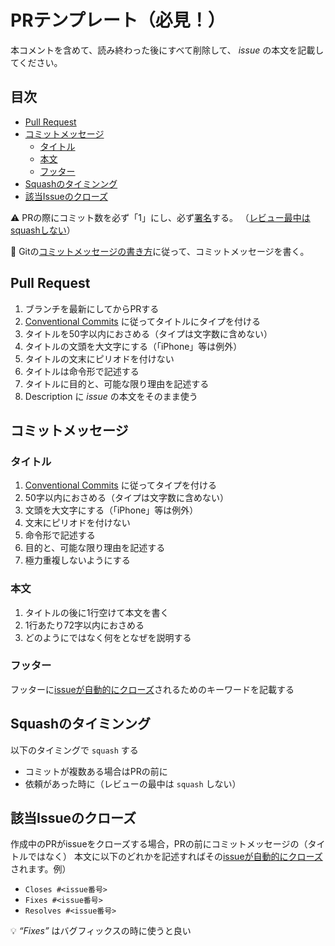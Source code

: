 # PRテンプレート（必見！）

本コメントを含めて、読み終わった後にすべて削除して、 _issue_ の本文を記載してください。

## 目次

* [Pull Request](#pull-request)
* [コミットメッセージ](#コミットメッセージ)
  * [タイトル](#タイトル)
  * [本文](#本文)
  * [フッター](#フッター)
* [Squashのタイミンング](#Squashのタイミンング)
* [該当Issueのクローズ](#該当Issueのクローズ)

⚠️ PRの際にコミット数を必ず「1」にし、必ず[署名]する。
（[レビュー最中はsquashしない](#Squashのタイミンング)）

📝 Gitの[コミットメッセージの書き方]に従って、コミットメッセージを書く。

## Pull Request

1. ブランチを最新にしてからPRする
2. [Conventional Commits] に従ってタイトルにタイプを付ける
3. タイトルを50字以内におさめる（タイプは文字数に含めない）
4. タイトルの文頭を大文字にする（「iPhone」等は例外）
5. タイトルの文末にピリオドを付けない
6. タイトルは命令形で記述する
7. タイトルに目的と、可能な限り理由を記述する
8. Description に _issue_ の本文をそのまま使う

## コミットメッセージ

### タイトル

1. [Conventional Commits] に従ってタイプを付ける
2. 50字以内におさめる（タイプは文字数に含めない）
3. 文頭を大文字にする（「iPhone」等は例外）
4. 文末にピリオドを付けない
5. 命令形で記述する
6. 目的と、可能な限り理由を記述する
7. 極力重複しないようにする

### 本文

1. タイトルの後に1行空けて本文を書く
2. 1行あたり72字以内におさめる
3. どのようにではなく何をとなぜを説明する

### フッター

フッターに[issueが自動的にクローズ]されるためのキーワードを記載する

## Squashのタイミンング

以下のタイミングで `squash` する

* コミットが複数ある場合はPRの前に
* 依頼があった時に（レビューの最中は `squash` しない）

## 該当Issueのクローズ

作成中のPRがissueをクローズする場合，PRの前にコミットメッセージの（タイトルではなく）
本文に以下のどれかを記述すればその[issueが自動的にクローズ]されます。例）

* `Closes #<issue番号>`
* `Fixes #<issue番号>`
* `Resolves #<issue番号>`

💡 _“Fixes”_ はバグフィックスの時に使うと良い

[署名]: https://help.github.com/ja/github/authenticating-to-github/signing-commits
[コミットメッセージの書き方]: https://postd.cc/how-to-write-a-git-commit-message/
[Conventional Commits]: https://www.conventionalcommits.org/ja/v1.0.0/
[issueが自動的にクローズ]: https://help.github.com/articles/closing-issues-via-commit-messages/

